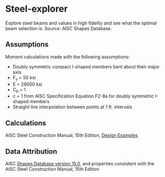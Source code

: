 # Steel-explorer

Explore steel beams and values in high fidelity and see what the optimal beam selection is. Source: AISC Shapes Database.

## Assumptions

Moment calculations made with the following assumptions:

  - Doubly symmetric compact I-shaped members bent about their major axis
  - F<sub>y</sub> = 50 ksi
  - E = 29000 ksi
  - C<sub>b</sub> = 1
  - c = 1 from AISC Specification Equation F2-8a for doubly symmetric I-shaped members
  - Straight line interpolation between points at 1 ft. intervals

## Calculations

AISC Steel Construction Manual, 15th Edition, [Design Examples](https://www.aisc.org/publications/steel-construction-manual-resources#37583)

## Data Attribution

AISC [Shapes Database version 15.0](https://www.aisc.org/publications/steel-construction-manual-resources#37584), and properties consistent with the AISC Steel Construction Manual, 15th Edition
